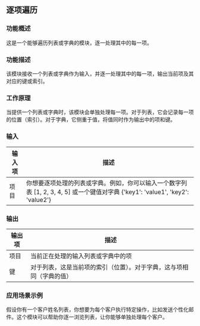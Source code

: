 ## 逐项遍历

### 功能概述
这是一个能够遍历列表或字典的模块，逐一处理其中的每一项。

### 功能描述
该模块接收一个列表或字典作为输入，并逐一处理其中的每一项，输出当前项及其对应的键或索引。

### 工作原理
当提供一个列表或字典时，该模块会单独处理每一项。对于列表，它会记录每一项的位置（索引）。对于字典，它侧重于值，将值同时作为输出中的项和键。

### 输入
| 输入项 | 描述 |
|-------|-------------|
| 项目 | 你想要逐项处理的列表或字典。例如，你可以输入一个数字列表 [1, 2, 3, 4, 5] 或一个键值对字典 {'key1': 'value1', 'key2': 'value2'} |

### 输出
| 输出项 | 描述 |
|--------|-------------|
| 项目 | 当前正在处理的输入列表或字典中的项 |
| 键 | 对于列表，这是当前项的索引（位置）。对于字典，这与项相同（字典的值） |

### 应用场景示例
假设你有一个客户姓名列表，你想要为每个客户执行特定操作，比如发送个性化邮件。这个模块可以帮助你逐一浏览列表，让你能够单独处理每个客户。